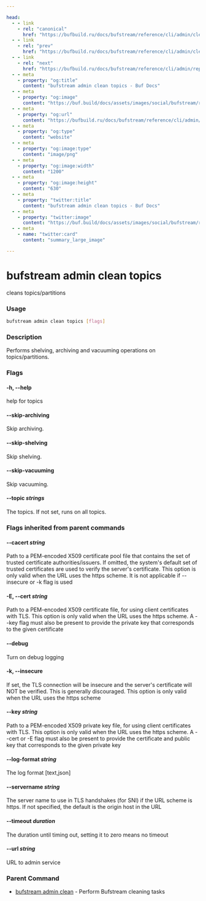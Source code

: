 ```yaml
---

head:
  - - link
    - rel: "canonical"
      href: "https://bufbuild.ru/docs/bufstream/reference/cli/admin/clean/topics/"
  - - link
    - rel: "prev"
      href: "https://bufbuild.ru/docs/bufstream/reference/cli/admin/clean/storage/"
  - - link
    - rel: "next"
      href: "https://bufbuild.ru/docs/bufstream/reference/cli/admin/repair/"
  - - meta
    - property: "og:title"
      content: "bufstream admin clean topics - Buf Docs"
  - - meta
    - property: "og:image"
      content: "https://buf.build/docs/assets/images/social/bufstream/reference/cli/admin/clean/topics.png"
  - - meta
    - property: "og:url"
      content: "https://bufbuild.ru/docs/bufstream/reference/cli/admin/clean/topics/"
  - - meta
    - property: "og:type"
      content: "website"
  - - meta
    - property: "og:image:type"
      content: "image/png"
  - - meta
    - property: "og:image:width"
      content: "1200"
  - - meta
    - property: "og:image:height"
      content: "630"
  - - meta
    - property: "twitter:title"
      content: "bufstream admin clean topics - Buf Docs"
  - - meta
    - property: "twitter:image"
      content: "https://buf.build/docs/assets/images/social/bufstream/reference/cli/admin/clean/topics.png"
  - - meta
    - name: "twitter:card"
      content: "summary_large_image"

---
```


# bufstream admin clean topics

cleans topics/partitions

### Usage

```sh
bufstream admin clean topics [flags]
```

### Description

Performs shelving, archiving and vacuuming operations on topics/partitions.

### Flags

#### \-h, --help

help for topics

#### \--skip-archiving

Skip archiving.

#### \--skip-shelving

Skip shelving.

#### \--skip-vacuuming

Skip vacuuming.

#### \--topic _strings_

The topics. If not set, runs on all topics.

### Flags inherited from parent commands

#### \--cacert _string_

Path to a PEM-encoded X509 certificate pool file that contains the set of trusted certificate authorities/issuers. If omitted, the system's default set of trusted certificates are used to verify the server's certificate. This option is only valid when the URL uses the https scheme. It is not applicable if --insecure or -k flag is used

#### \-E, --cert _string_

Path to a PEM-encoded X509 certificate file, for using client certificates with TLS. This option is only valid when the URL uses the https scheme. A --key flag must also be present to provide the private key that corresponds to the given certificate

#### \--debug

Turn on debug logging

#### \-k, --insecure

If set, the TLS connection will be insecure and the server's certificate will NOT be verified. This is generally discouraged. This option is only valid when the URL uses the https scheme

#### \--key _string_

Path to a PEM-encoded X509 private key file, for using client certificates with TLS. This option is only valid when the URL uses the https scheme. A --cert or -E flag must also be present to provide the certificate and public key that corresponds to the given private key

#### \--log-format _string_

The log format \[text,json\]

#### \--servername _string_

The server name to use in TLS handshakes (for SNI) if the URL scheme is https. If not specified, the default is the origin host in the URL

#### \--timeout _duration_

The duration until timing out, setting it to zero means no timeout

#### \--url _string_

URL to admin service

### Parent Command

- [bufstream admin clean](../) - Perform Bufstream cleaning tasks
